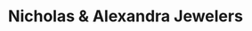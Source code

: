 ---
title: "Nicholas & Alexandra Jewelers"
url: /doylestown/nicholas-and-alexandra-jewelers/
shop: jewelry
---